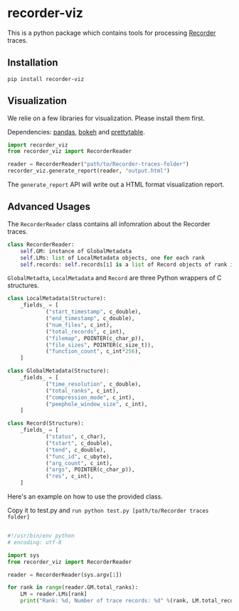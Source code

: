 recorder-viz
=============

This is a python package which contains tools for processing [Recorder](https://github.com/uiuc-hpc/Recorder) traces.

Installation
-------------

`pip install recorder-viz`


Visualization
--------------

We relie on a few libraries for visualization. Please install them first.

Dependencies: [pandas](https://pandas.pydata.org/), [bokeh](https://docs.bokeh.org/) and [prettytable](https://pypi.org/project/PrettyTable/).

```python
import recorder_viz
from recorder_viz import RecorderReader

reader = RecorderReader("path/to/Recorder-traces-folder")
recorder_viz.generate_report(reader, "output.html")
```

The `generate_report` API will write out a HTML format visualization report.


Advanced Usages
-------------

The `RecorderReader` class contains all infomration about the Recorder traces.

```python
class RecorderReader:
    self.GM: instance of GlobalMetadata
    self.LMs: list of LocalMetadata objects, one for each rank
    self.records: self.records[i] is a list of Record objects of rank i.
```

`GlobalMetadta`, `LocalMetadata` and `Record` are three Python wrappers of C structures. 

```python
class LocalMetadata(Structure):
    _fields_ = [
            ("start_timestamp", c_double),
            ("end_timestamp", c_double),
            ("num_files", c_int),
            ("total_records", c_int),
            ("filemap", POINTER(c_char_p)),
            ("file_sizes", POINTER(c_size_t)),
            ("function_count", c_int*256),
    ]

class GlobalMetadata(Structure):
    _fields_ = [
            ("time_resolution", c_double),
            ("total_ranks", c_int),
            ("compression_mode", c_int),
            ("peephole_window_size", c_int),
    ]

class Record(Structure):
    _fields_ = [
            ("status", c_char),
            ("tstart", c_double),
            ("tend", c_double),
            ("func_id", c_ubyte),
            ("arg_count", c_int),
            ("args", POINTER(c_char_p)),
            ("res", c_int),
    ]
```


Here's an example on how to use the provided class.

Copy it to test.py and `run python test.py [path/to/Recorder traces folder]`

```python

#!/usr/bin/env python
# encoding: utf-8

import sys
from recorder_viz import RecorderReader

reader = RecorderReader(sys.argv[1])

for rank in range(reader.GM.total_ranks):
    LM = reader.LMs[rank]
    print("Rank: %d, Number of trace records: %d" %(rank, LM.total_records))
```
